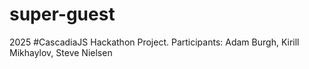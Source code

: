 # super-guest
2025 #CascadiaJS Hackathon Project. Participants: Adam Burgh, Kirill Mikhaylov, Steve Nielsen
